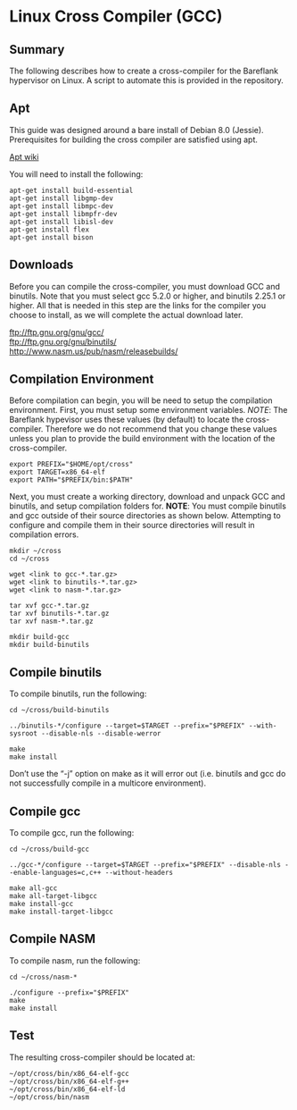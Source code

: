 # Linux Cross Compiler (GCC)

## Summary

The following describes how to create a cross-compiler for the Bareflank hypervisor on Linux. A script to automate this is provided in the repository.

## Apt

This guide was designed around a bare install of Debian 8.0 (Jessie). Prerequisites for building the cross compiler are satisfied using apt.

[Apt wiki](https://wiki.debian.org/Apt)

You will need to install the following:

```
apt-get install build-essential
apt-get install libgmp-dev
apt-get install libmpc-dev
apt-get install libmpfr-dev
apt-get install libisl-dev
apt-get install flex
apt-get install bison
```

## Downloads

Before you can compile the cross-compiler, you must download GCC and binutils. Note that you must select gcc 5.2.0 or higher, and binutils 2.25.1 or higher. All that is needed in this step are the links for the compiler you choose to install, as we will complete the actual download later. 

ftp://ftp.gnu.org/gnu/gcc/ <br>
ftp://ftp.gnu.org/gnu/binutils/ <br>
http://www.nasm.us/pub/nasm/releasebuilds/

## Compilation Environment

Before compilation can begin, you will be need to setup the compilation environment. First, you must setup some environment variables. _NOTE_: The Bareflank hypevisor uses these values (by default) to locate the cross-compiler. Therefore we do not recommend that you change these values unless you plan to provide the build environment with the location of the cross-compiler. 

```
export PREFIX="$HOME/opt/cross"
export TARGET=x86_64-elf
export PATH="$PREFIX/bin:$PATH"
```

Next, you must create a working directory, download and unpack GCC and binutils, and setup compilation folders for. __NOTE__: You must compile binutils and gcc outside of their source directories as shown below. Attempting to configure and compile them in their source directories will result in compilation errors. 

```
mkdir ~/cross
cd ~/cross

wget <link to gcc-*.tar.gz>
wget <link to binutils-*.tar.gz>
wget <link to nasm-*.tar.gz>

tar xvf gcc-*.tar.gz
tar xvf binutils-*.tar.gz
tar xvf nasm-*.tar.gz

mkdir build-gcc
mkdir build-binutils
```

## Compile binutils

To compile binutils, run the following:

```
cd ~/cross/build-binutils

../binutils-*/configure --target=$TARGET --prefix="$PREFIX" --with-sysroot --disable-nls --disable-werror

make
make install
```

Don’t use the “-j” option on make as it will error out (i.e. binutils and gcc do not successfully compile in a multicore environment).

## Compile gcc

To compile gcc, run the following:

```
cd ~/cross/build-gcc

../gcc-*/configure --target=$TARGET --prefix="$PREFIX" --disable-nls --enable-languages=c,c++ --without-headers

make all-gcc
make all-target-libgcc
make install-gcc
make install-target-libgcc
```

## Compile NASM

To compile nasm, run the following:

```
cd ~/cross/nasm-*

./configure --prefix="$PREFIX"
make 
make install
```

## Test

The resulting cross-compiler should be located at:

```
~/opt/cross/bin/x86_64-elf-gcc
~/opt/cross/bin/x86_64-elf-g++
~/opt/cross/bin/x86_64-elf-ld
~/opt/cross/bin/nasm
```
